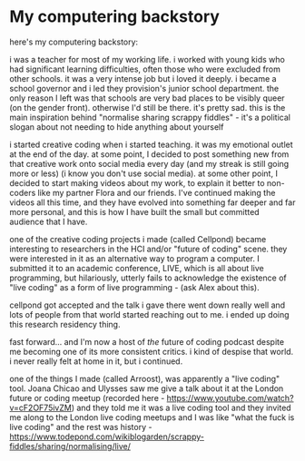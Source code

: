 # My computering backstory

here's my computering backstory:

i was a teacher for most of my working life. i worked with young kids who had significant learning difficulties, often those who were excluded from other schools. it was a very intense job but i loved it deeply. i became a school governor and i led they provision's junior school department. the only reason I left was that schools are very bad places to be visibly queer (on the gender front). otherwise I'd still be there. it's pretty sad. this is the main inspiration behind "normalise sharing scrappy fiddles" - it's a political slogan about not needing to hide anything about yourself

i started creative coding when i started teaching. it was my emotional outlet at the end of the day. at some point, I decided to post something new from that creative work onto social media every day (and my streak is still going more or less) (i know you don't use social media). at some other point, I decided to start making videos about my work, to explain it better to non-coders like my partner Flora and our friends. I've continued making the videos all this time, and they have evolved into something far deeper and far more personal, and this is how I have built the small but committed audience that I have.

one of the creative coding projects i made (called Cellpond) became interesting to researchers in the HCI and/or "future of coding" scene. they were interested in it as an alternative way to program a computer. I submitted it to an academic conference, LIVE, which is all about live programming, but hilariously, utterly fails to acknowledge the existence of "live coding" as a form of live programming - (ask Alex about this).

cellpond got accepted and the talk i gave there went down really well and lots of people from that world started reaching out to me. i ended up doing this research residency thing.

fast forward... and I'm now a host of *the* future of coding podcast despite me becoming one of its more consistent critics. i kind of despise that world. i never really felt at home in it, but i continued. 

one of the things I made (called Arroost), was apparently a "live coding" tool. Joana Chicao and Ulysses saw me give a talk about it at the London future or coding meetup (recorded here - https://www.youtube.com/watch?v=cF2OF75ivZM) and they told me it was a live coding tool and they invited me along to the London live coding meetups and I was like "what the fuck is live coding" and the rest was history - https://www.todepond.com/wikiblogarden/scrappy-fiddles/sharing/normalising/live/

